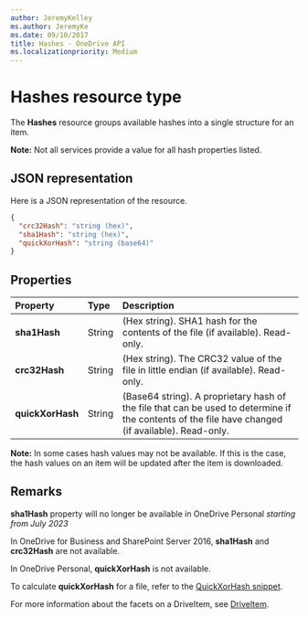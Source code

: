 ```yaml
---
author: JeremyKelley
ms.author: JeremyKe
ms.date: 09/10/2017
title: Hashes - OneDrive API
ms.localizationpriority: Medium
---
```

# Hashes resource type

The **Hashes** resource groups available hashes into a single structure for an item.

**Note:** Not all services provide a value for all hash properties listed.

## JSON representation

Here is a JSON representation of the resource.

<!-- {
  "blockType": "resource",
  "optionalProperties": [ "sha1Hash", "crc32Hash", "quickXorHash" ],
  "@odata.type": "microsoft.graph.hashes"
}-->

```json
{
  "crc32Hash": "string (hex)",
  "sha1Hash": "string (hex)",
  "quickXorHash": "string (base64)"
}
```

## Properties

| Property         | Type   | Description                                                       |
|:-----------------|:-------|:------------------------------------------------------------------|
| **sha1Hash**     | String | (Hex string). SHA1 hash for the contents of the file (if available). Read-only. |
| **crc32Hash**    | String | (Hex string). The CRC32 value of the file in little endian (if available). Read-only.            |
| **quickXorHash** | String | (Base64 string). A proprietary hash of the file that can be used to determine if the contents of the file have changed (if available). Read-only. |

**Note:** In some cases hash values may not be available. 
If this is the case, the hash values on an item will be updated after the item is downloaded.

## Remarks

**sha1Hash** property will no longer be available in OneDrive Personal _starting from July 2023_

In OneDrive for Business and SharePoint Server 2016, **sha1Hash** and **crc32Hash** are not available.

In OneDrive Personal, **quickXorHash** is not available.

To calculate **quickXorHash** for a file, refer to the [QuickXorHash snippet](../../code-snippets/quickxorhash.md).

For more information about the facets on a DriveItem, see [DriveItem](driveitem.md).


<!-- {
  "type": "#page.annotation",
  "description": "The hashes facet provides hash identifiers for a file in OneDrive",
  "keywords": "hash,sha1,crc32,item,facet",
  "section": "documentation",
  "tocPath": "Facets/Hashes"
} -->
